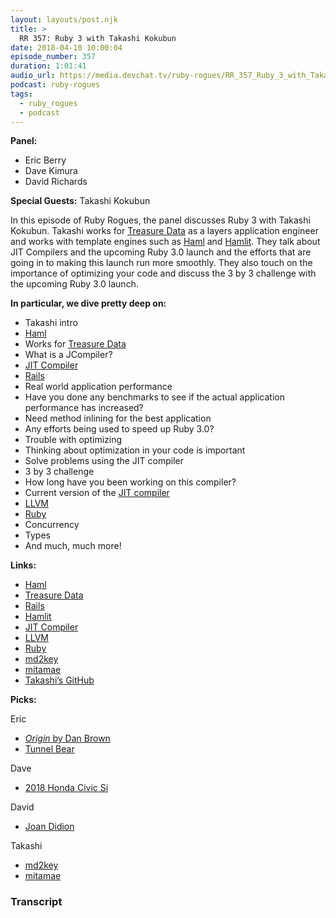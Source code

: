 ```yaml
---
layout: layouts/post.njk
title: >
  RR 357: Ruby 3 with Takashi Kokubun
date: 2018-04-10 10:00:04
episode_number: 357
duration: 1:01:41
audio_url: https://media.devchat.tv/ruby-rogues/RR_357_Ruby_3_with_Takashi_Kokobun.mp3
podcast: ruby-rogues
tags:
  - ruby_rogues
  - podcast
---
```


**Panel:**

- Eric Berry
- Dave Kimura
- David Richards

**Special Guests:** Takashi Kokubun

In this episode of Ruby Rogues, the panel discusses Ruby 3 with Takashi Kokubun. Takashi works for [Treasure Data](https://www.treasuredata.com/) as a layers application engineer and works with template engines such as [Haml](https://haml.info/) and [Hamlit](https://github.com/k0kubun/hamlit). They talk about JIT Compilers and the upcoming Ruby 3.0 launch and the efforts that are going in to making this launch run more smoothly. They also touch on the importance of optimizing your code and discuss the 3 by 3 challenge with the upcoming Ruby 3.0 launch.

**In particular, we dive pretty deep on:**

- Takashi intro
- [Haml](https://haml.info/)
- Works for [Treasure Data](https://www.treasuredata.com/)
- What is a JCompiler?
- [JIT Compiler](https://github.com/k0kubun/llrb)
- [Rails](https://rubyonrails.org/)
- Real world application performance
- Have you done any benchmarks to see if the actual application performance has increased?
- Need method inlining for the best application
- Any efforts being used to speed up Ruby 3.0?
- Trouble with optimizing
- Thinking about optimization in your code is important
- Solve problems using the JIT compiler
- 3 by 3 challenge
- How long have you been working on this compiler?
- Current version of the [JIT compiler](https://github.com/k0kubun/llrb)
- [LLVM](https://llvm.org/)
- [Ruby](https://www.ruby-lang.org/en/)
- Concurrency
- Types
- And much, much more!

**Links:**

- [Haml](https://haml.info/)
- [Treasure Data](https://www.treasuredata.com/)
- [Rails](https://rubyonrails.org/)
- [Hamlit](https://github.com/k0kubun/hamlit)
- [JIT Compiler](https://github.com/k0kubun/llrb)
- [LLVM](https://llvm.org/)
- [Ruby](https://www.ruby-lang.org/en/)
- [md2key](https://github.com/k0kubun/md2key)
- [mitamae](https://github.com/itamae-kitchen/mitamae)
- [Takashi’s GitHub](https://github.com/k0kubun)

**Picks:**

Eric

- [_Origin_ by Dan Brown](https://danbrown.com/origin/)
- [Tunnel Bear](https://www.tunnelbear.com/)

Dave

- [2018 Honda Civic Si](https://automobiles.honda.com/civic-si-sedan)

David

- [Joan Didion](https://www.amazon.com/Joan-Didion/e/B000AQ4ZD2)

Takashi

- [md2key](https://github.com/k0kubun/md2key)
- [mitamae](https://github.com/itamae-kitchen/mitamae)

### Transcript
